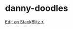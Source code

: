 # danny-doodles

[Edit on StackBlitz ⚡️](https://stackblitz.com/edit/sveltejs-kit-template-default-fe3rgq)